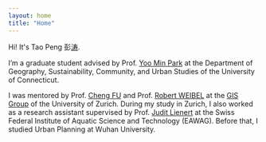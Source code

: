 ```yaml
---
layout: home
title: "Home"
---
```


Hi! It's Tao Peng 彭<a href='https://www.bible.com/bible/59/PSA.93.4'>涛</a>.


I’m a graduate student advised by Prof. [Yoo Min Park](https://www2.yoominpark.com/about) at the Department of Geography, Sustainability, Community, and Urban Studies of the University of Connecticut. 


I was mentored by Prof. [Cheng FU](https://cfu1.github.io/) and Prof. [Robert WEIBEL](https://user.geo.uzh.ch/rweibe/) at the [GIS Group](https://www.geo.uzh.ch/en/units/gis.html) of the University of Zurich. 
During my study in Zurich, I also worked as a research assistant supervised by Prof. [Judit Lienert](https://www.eawag.ch/en/about-us/portrait/organisation/staff/profile/judit-lienert/show/) at the Swiss Federal Institute of Aquatic Science and Technology (EAWAG). Before that, I studied Urban Planning at Wuhan University.
